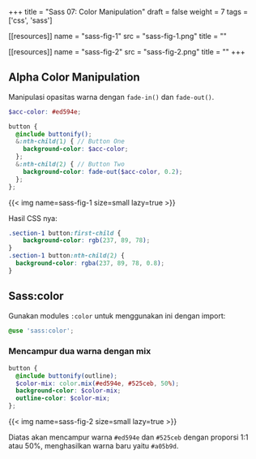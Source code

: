 +++
title = "Sass 07: Color Manipulation"
draft = false
weight = 7
tags = ['css', 'sass']

[[resources]]
name = "sass-fig-1"
src = "sass-fig-1.png"
title = ""

[[resources]]
name = "sass-fig-2"
src = "sass-fig-2.png"
title = ""
+++

## Alpha Color Manipulation

Manipulasi opasitas warna dengan `fade-in()` dan `fade-out()`.

```scss
$acc-color: #ed594e;

button {
  @include buttonify();
  &:nth-child(1) { // Button One
    background-color: $acc-color;
  };
  &:nth-child(2) { // Button Two
    background-color: fade-out($acc-color, 0.2);
  };
};
```

{{< img name=sass-fig-1 size=small lazy=true >}}

Hasil CSS nya:

```css
.section-1 button:first-child {
    background-color: rgb(237, 89, 78);
}
.section-1 button:nth-child(2) {
  background-color: rgba(237, 89, 78, 0.8);
}
```

## Sass:color

Gunakan modules `:color` untuk menggunakan ini dengan import:

```scss
@use 'sass:color';
```

### Mencampur dua warna dengan mix

```scss
button {
  @include buttonify(outline);
  $color-mix: color.mix(#ed594e, #525ceb, 50%);
  background-color: $color-mix;
  outline-color: $color-mix;
};
```

{{< img name=sass-fig-2 size=small lazy=true >}}

Diatas akan mencampur warna `#ed594e` dan `#525ceb` dengan proporsi 1:1 atau 50%, menghasilkan warna baru yaitu `#a05b9d`.


